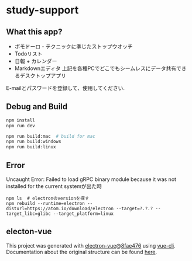 # study-support
## What this app?
* ポモドーロ・テクニックに準じたストップウオッチ
* Todoリスト
* 日報 + カレンダー
* Markdownエディタ
上記を各種PCでどこでもシームレスにデータ共有できるデスクトップアプリ

E-mailとパスワードを登録して、使用してください.

## Debug and Build
``` bash
npm install
npm run dev

npm run build:mac  # build for mac
npm run build:windows
npm run build:linux
```

## Error
Uncaught Error: Failed to load gRPC binary module because it was not installed for the current systemが出た時
```
npm ls  # electronのversionを探す
npm rebuild --runtime=electron --disturl=https://atom.io/download/electron --target=?.?.? --target_libc=glibc --target_platform=linux
```

## electon-vue
This project was generated with [electron-vue](https://github.com/SimulatedGREG/electron-vue)@[8fae476](https://github.com/SimulatedGREG/electron-vue/tree/8fae4763e9d225d3691b627e83b9e09b56f6c935) using [vue-cli](https://github.com/vuejs/vue-cli). Documentation about the original structure can be found [here](https://simulatedgreg.gitbooks.io/electron-vue/content/index.html).

